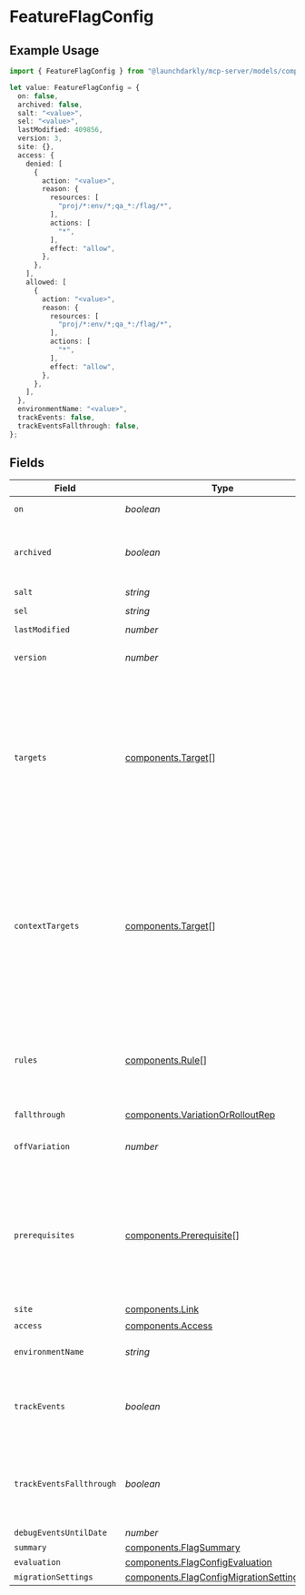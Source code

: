 # FeatureFlagConfig

## Example Usage

```typescript
import { FeatureFlagConfig } from "@launchdarkly/mcp-server/models/components";

let value: FeatureFlagConfig = {
  on: false,
  archived: false,
  salt: "<value>",
  sel: "<value>",
  lastModified: 409856,
  version: 3,
  site: {},
  access: {
    denied: [
      {
        action: "<value>",
        reason: {
          resources: [
            "proj/*:env/*;qa_*:/flag/*",
          ],
          actions: [
            "*",
          ],
          effect: "allow",
        },
      },
    ],
    allowed: [
      {
        action: "<value>",
        reason: {
          resources: [
            "proj/*:env/*;qa_*:/flag/*",
          ],
          actions: [
            "*",
          ],
          effect: "allow",
        },
      },
    ],
  },
  environmentName: "<value>",
  trackEvents: false,
  trackEventsFallthrough: false,
};
```

## Fields

| Field                                                                                                                                                                    | Type                                                                                                                                                                     | Required                                                                                                                                                                 | Description                                                                                                                                                              |
| ------------------------------------------------------------------------------------------------------------------------------------------------------------------------ | ------------------------------------------------------------------------------------------------------------------------------------------------------------------------ | ------------------------------------------------------------------------------------------------------------------------------------------------------------------------ | ------------------------------------------------------------------------------------------------------------------------------------------------------------------------ |
| `on`                                                                                                                                                                     | *boolean*                                                                                                                                                                | :heavy_check_mark:                                                                                                                                                       | Whether the flag is on                                                                                                                                                   |
| `archived`                                                                                                                                                               | *boolean*                                                                                                                                                                | :heavy_check_mark:                                                                                                                                                       | Boolean indicating if the feature flag is archived                                                                                                                       |
| `salt`                                                                                                                                                                   | *string*                                                                                                                                                                 | :heavy_check_mark:                                                                                                                                                       | N/A                                                                                                                                                                      |
| `sel`                                                                                                                                                                    | *string*                                                                                                                                                                 | :heavy_check_mark:                                                                                                                                                       | N/A                                                                                                                                                                      |
| `lastModified`                                                                                                                                                           | *number*                                                                                                                                                                 | :heavy_check_mark:                                                                                                                                                       | N/A                                                                                                                                                                      |
| `version`                                                                                                                                                                | *number*                                                                                                                                                                 | :heavy_check_mark:                                                                                                                                                       | Version of the feature flag                                                                                                                                              |
| `targets`                                                                                                                                                                | [components.Target](../../models/components/target.md)[]                                                                                                                 | :heavy_minus_sign:                                                                                                                                                       | An array of the individual targets that will receive a specific variation based on their key. Individual targets with a context kind of 'user' are included here.        |
| `contextTargets`                                                                                                                                                         | [components.Target](../../models/components/target.md)[]                                                                                                                 | :heavy_minus_sign:                                                                                                                                                       | An array of the individual targets that will receive a specific variation based on their key. Individual targets with context kinds other than 'user' are included here. |
| `rules`                                                                                                                                                                  | [components.Rule](../../models/components/rule.md)[]                                                                                                                     | :heavy_minus_sign:                                                                                                                                                       | An array of the rules for how to serve a variation to specific targets based on their attributes                                                                         |
| `fallthrough`                                                                                                                                                            | [components.VariationOrRolloutRep](../../models/components/variationorrolloutrep.md)                                                                                     | :heavy_minus_sign:                                                                                                                                                       | N/A                                                                                                                                                                      |
| `offVariation`                                                                                                                                                           | *number*                                                                                                                                                                 | :heavy_minus_sign:                                                                                                                                                       | The ID of the variation to serve when the flag is off                                                                                                                    |
| `prerequisites`                                                                                                                                                          | [components.Prerequisite](../../models/components/prerequisite.md)[]                                                                                                     | :heavy_minus_sign:                                                                                                                                                       | An array of the prerequisite flags and their variations that are required before this flag takes effect                                                                  |
| `site`                                                                                                                                                                   | [components.Link](../../models/components/link.md)                                                                                                                       | :heavy_check_mark:                                                                                                                                                       | N/A                                                                                                                                                                      |
| `access`                                                                                                                                                                 | [components.Access](../../models/components/access.md)                                                                                                                   | :heavy_minus_sign:                                                                                                                                                       | N/A                                                                                                                                                                      |
| `environmentName`                                                                                                                                                        | *string*                                                                                                                                                                 | :heavy_check_mark:                                                                                                                                                       | The environment name                                                                                                                                                     |
| `trackEvents`                                                                                                                                                            | *boolean*                                                                                                                                                                | :heavy_check_mark:                                                                                                                                                       | Whether LaunchDarkly tracks events for the feature flag, for all rules                                                                                                   |
| `trackEventsFallthrough`                                                                                                                                                 | *boolean*                                                                                                                                                                | :heavy_check_mark:                                                                                                                                                       | Whether LaunchDarkly tracks events for the feature flag, for the default rule                                                                                            |
| `debugEventsUntilDate`                                                                                                                                                   | *number*                                                                                                                                                                 | :heavy_minus_sign:                                                                                                                                                       | N/A                                                                                                                                                                      |
| `summary`                                                                                                                                                                | [components.FlagSummary](../../models/components/flagsummary.md)                                                                                                         | :heavy_minus_sign:                                                                                                                                                       | N/A                                                                                                                                                                      |
| `evaluation`                                                                                                                                                             | [components.FlagConfigEvaluation](../../models/components/flagconfigevaluation.md)                                                                                       | :heavy_minus_sign:                                                                                                                                                       | N/A                                                                                                                                                                      |
| `migrationSettings`                                                                                                                                                      | [components.FlagConfigMigrationSettingsRep](../../models/components/flagconfigmigrationsettingsrep.md)                                                                   | :heavy_minus_sign:                                                                                                                                                       | N/A                                                                                                                                                                      |